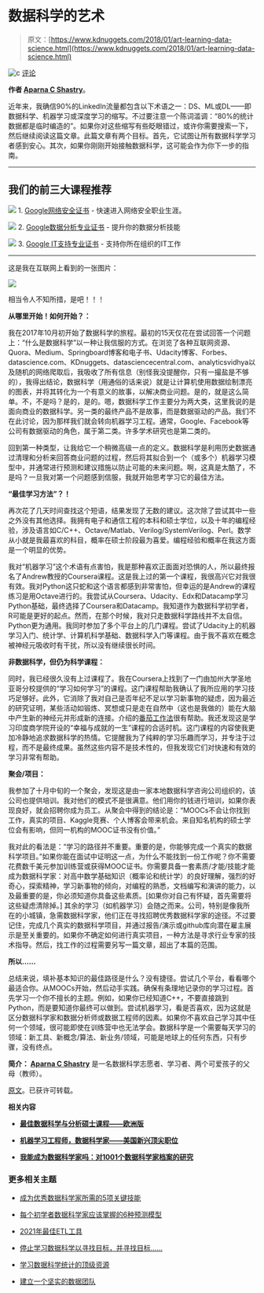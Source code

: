 # 数据科学的艺术

> 原文：[https://www.kdnuggets.com/2018/01/art-learning-data-science.html](https://www.kdnuggets.com/2018/01/art-learning-data-science.html)

![c](../Images/3d9c022da2d331bb56691a9617b91b90.png) [评论](#comments)

**作者 [Aparna C Shastry](https://medium.com/@aparnack)**。

近年来，我确信90%的LinkedIn流量都包含以下术语之一：DS、ML或DL——即数据科学、机器学习或深度学习的缩写。不过要注意一个陈词滥调：“80%的统计数据都是临时编造的”。如果你对这些缩写有些眨眼错过，或许你需要搜索一下，然后继续阅读这篇文章。此篇文章有两个目标。首先，它试图让所有数据科学学习者感到安心。其次，如果你刚刚开始接触数据科学，这可能会作为你下一步的指南。

* * *

## 我们的前三大课程推荐

![](../Images/0244c01ba9267c002ef39d4907e0b8fb.png) 1\. [Google网络安全证书](https://www.kdnuggets.com/google-cybersecurity) - 快速进入网络安全职业生涯。

![](../Images/e225c49c3c91745821c8c0368bf04711.png) 2\. [Google数据分析专业证书](https://www.kdnuggets.com/google-data-analytics) - 提升你的数据分析技能

![](../Images/0244c01ba9267c002ef39d4907e0b8fb.png) 3\. [Google IT支持专业证书](https://www.kdnuggets.com/google-itsupport) - 支持你所在组织的IT工作

* * *

这是我在互联网上看到的一张图片：

![](../Images/29adf9ca572a8baf7db268dd512b1c21.png)

相当令人不知所措，是吧！！！

**从哪里开始！如何开始？：**

我在2017年10月初开始了数据科学的旅程。最初的15天仅花在尝试回答一个问题上：“什么是数据科学”以一种让我信服的方式。在浏览了各种互联网资源、Quora、Medium、Springboard博客和电子书、Udacity博客、Forbes、datascience.com、KDnuggets、datasciencecentral.com、analyticsvidhya以及随机的网络爬取后，我吸收了所有信息（别怪我没提醒你，只有一撮盐是不够的），我得出结论，数据科学（用通俗的话来说）就是让计算机使用数据绘制漂亮的图表，并将其转化为一个有意义的故事，以解决商业问题。是的，就是这么简单。不，不是吗？是的，是的。嗯，数据科学工作主要分为两大类，这里我说的是面向商业的数据科学。另一类的最终产品不是故事，而是数据驱动的产品。我们不在此讨论，因为那样我们就会转向机器学习工程。通常，Google、Facebook等公司有数据驱动的角色，属于第二类。许多学术研究也是第二类的。

回到第一种类型，让我给它一个稍微高级一点的定义。数据科学是利用历史数据通过清理和分析来回答商业问题的过程，然后将其拟合到一个（或多个）机器学习模型中，并通常进行预测和建议措施以防止可能的未来问题。啊，这真是太酷了，不是吗？一旦我对第一个问题感到信服，我就开始思考学习它的最佳方法。

**“最佳学习方法”？！**

再次花了几天时间查找这个短语，结果发现了无数的建议。这次除了尝试其中一些之外没有其他选择。我拥有电子和通信工程的本科和硕士学位，以及十年的编程经验，涉及语言如C/C++、Octave/Matlab、Verilog/SystemVerilog、Perl。数学从小就是我最喜欢的科目，概率在硕士阶段最为喜爱。编程经验和概率在我这方面是一个明显的优势。

我对“机器学习”这个术语有点害怕，我是那种喜欢正面面对恐惧的人，所以最终报名了Andrew教授的Coursera课程。这是我上过的第一个课程，我很高兴它对我很有效。我对Python这只蛇和这个语言都感到非常害怕，但幸运的是Andrew的课程练习是用Octave进行的。我尝试从Coursera、Udacity、Edx和Datacamp学习Python基础，最终选择了Coursera和Datacamp。我知道作为数据科学初学者，R可能是更好的起点。然而，在那个时候，我对只走数据科学路线并不太自信。Python更为通用。我同时参加了多个平台上的几门课程。尝试了Udacity上的机器学习入门、统计学、计算机科学基础、数据科学入门等课程。由于我不喜欢在概念被神经元吸收时有干扰，所以没有继续很长时间。

**非数据科学，但仍为科学课程：**

同时，我已经很久没有上过课程了。我在Coursera上找到了一门由加州大学圣地亚哥分校提供的“学习如何学习”的课程。这门课程帮助我确认了我所应用的学习技巧足够好。此外，它消除了我对自己是否年纪不足以学习新事物的疑虑，因为最近的研究证明，某些活动如锻炼、冥想或只是走在自然中（这也是我做的）能在大脑中产生新的神经元并形成新的连接。介绍的[番茄工作法](https://en.wikipedia.org/wiki/Pomodoro_Technique)很有帮助。我还发现这是学习印度商学院开设的“幸福与成就的一生”课程的合适时机。这门课程的内容使我更加冷静地追求数据科学的热情。它提醒我为了纯粹的学习乐趣而学习，并专注于过程，而不是最终成果。虽然这些内容不是技术性的，但我发现它们对快速和有效的学习非常有帮助。

**聚会/项目：**

我参加了十月中旬的一个聚会，发现这是由一家本地数据科学咨询公司组织的，该公司也提供培训。我对他们的模式不是很满意。他们用你的钱进行培训，如果你表现良好，就会招聘你成为员工。从聚会中得到的结论是：“MOOCs不会让你找到工作，真实的项目、Kaggle竞赛、个人博客会带来机会。来自知名机构的硕士学位会有影响，但同一机构的MOOC证书没有价值。”

我对此的看法是：“学习的路径并不重要。重要的是，你能够完成一个真实的数据科学项目。”如果你能在面试中证明这一点，为什么不能找到一份工作呢？你不需要花费数千美元参加训练营或获得MOOC证书。你需要具备一套素质/才能/技能才能成为数据科学家：对高中数学基础知识（概率论和统计学）的良好理解，强烈的好奇心，探索精神，学习新事物的倾向，对编程的熟悉，文档编写和演讲的能力，以及最重要的是，你必须知道你具备这些素质。[如果你对自己有怀疑，首先需要将这些疑虑清除掉。] 其余的学习（如机器学习）会随之而来。公司，特别是像我所在的小城镇，急需数据科学家，他们正在寻找招聘优秀数据科学家的途径。不过要记住，完成几个真实的数据科学项目，并通过报告/演示或github库向潜在雇主展示是至关重要的。如果你不确定如何进行真实项目，一种方法是寻求行业专家的技术指导。然后，找工作的过程需要另写一篇文章，超出了本篇的范围。

**所以……**

总结来说，填补基本知识的最佳路径是什么？没有捷径。尝试几个平台，看看哪个最适合你。从MOOCs开始，然后动手实践。确保有条理地记录你的学习过程。首先学习一个你不擅长的主题。例如，如果你已经知道C++，不要直接跳到Python，而是要知道你最终可以做到。尝试机器学习，看是否喜欢，因为这就是区分数据科学家和数据分析师或数据工程师的因素。如果你不喜欢自己学习其中任何一个领域，很可能即使在训练营中也无法学会。数据科学是一个需要每天学习的领域：新工具、新概念/算法、新业务/领域，可能是地球上的任何东西，只有步骤，没有终点。

**简介： [Aparna C Shastry](https://medium.com/@aparnack)** 是一名数据科学志愿者、学习者、两个可爱孩子的父母（教师）。

[原文](https://medium.com/@aparnack/the-art-of-learning-data-science-65b9f703f932)。已获许可转载。

**相关内容**

+   [**最佳数据科学与分析硕士课程——欧洲版**](https://www.kdnuggets.com/2017/12/best-masters-data-science-analytics-europe.html)

+   [**机器学习工程师，数据科学家——美国新兴顶尖职位**](https://www.kdnuggets.com/2017/12/linkedin-machine-learning-data-scientist-top-jobs.html)

+   [**我能成为数据科学家吗：对1001个数据科学家档案的研究**](https://www.kdnuggets.com/2017/12/research-1001-data-scientist-profiles.html)

### 更多相关主题

+   [成为优秀数据科学家所需的5项关键技能](https://www.kdnuggets.com/2021/12/5-key-skills-needed-become-great-data-scientist.html)

+   [每个初学者数据科学家应该掌握的6种预测模型](https://www.kdnuggets.com/2021/12/6-predictive-models-every-beginner-data-scientist-master.html)

+   [2021年最佳ETL工具](https://www.kdnuggets.com/2021/12/mozart-best-etl-tools-2021.html)

+   [停止学习数据科学以寻找目标，并寻找目标……](https://www.kdnuggets.com/2021/12/stop-learning-data-science-find-purpose.html)

+   [学习数据科学统计的顶级资源](https://www.kdnuggets.com/2021/12/springboard-top-resources-learn-data-science-statistics.html)

+   [建立一个坚实的数据团队](https://www.kdnuggets.com/2021/12/build-solid-data-team.html)
